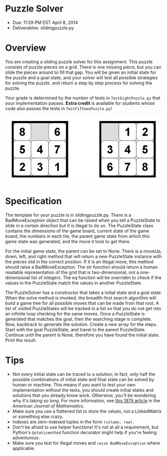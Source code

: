 # Puzzle Solver

* Due: 11:59 PM EST April 8, 2014
* Deliverables: slidingpuzzle.py

# Overview

You are creating a sliding puzzle solver for this assignment. This puzzle
consists of puzzle pieces on a grid. There is one missing piece, but you can
slide the pieces around to fill that gap. You will be given an initial state
for the puzzle and a goal state, and your solver will test all possible
strategies for solving the puzzle, and return a step by step process for
solving the puzzle.

Your grade is determined by the number of tests in `TestEightPuzzle.py` that
your implementation passes. **Extra credit** is available for students whose
code also passes the tests in `TestFifteenPuzzle.py`!

![_(above)_ A sliding puzzle of dimensions (3, 3)](8-puzzle-states.png)

# Specification

The template for your puzzle is in slidingpuzzle.py. There is a
BadMoveException object that can be raised when you tell a PuzzleState to slide
in a certain direction but it is illegal to do so. The PuzzleState class
contains the dimensions of the game board, current state of the game board, the
numbers in each tile, the parent game state from which this game state was
generated, and the move it took to get there.

For the initial game state, the parent can be set to None. There is a moveUp,
down, left, and right method that will return a new PuzzleState instance with
the pieces slid in the correct position. If it is an illegal move, this method
should raise a BadMoveException. The str function should return a human
readable representation of the grid that is two-dimensional, not a
one-dimensional list of integers. The eq function will be overriden to check if
the values in the PuzzleState match the values in another PuzzleState.

The PuzzleSolver has a constructor that takes a initial state and a goal state.
When the solve method is invoked, the breadth-first search algorithm will build
a game tree for all possible moves that can be made from that root.  A list of
visited PuzzleStates will be tracked in a list so that you do not get into an
infinite loop checking for the same moves. Once a PuzzleState is generated that
matches the goal, then the searching stage is complete. Now, backtrack to
generate the solution. Create a new array for the steps. Start with the goal
PuzzleState, and travel to the parent PuzzleState. Continue until the parent is
None, therefore you have found the initial state. Print the result.

# Tips

- Not every initial state can be traced to a solution; in fact, only half the possible combinations of initial state and final state can be solved by human or machine. This means if you want to test your own implementation without the tests, you should create initial states and solutions that you already know work. Otherwise, you'll be wondering why it's taking so long. For more information, see [this 1879 article][AJM] in the _American Journal of Mathematics._
- Make sure you use a flattened list to store the values, not a LinkedMatrix or something else crazy.
- Indexes are zero-indexed tuples in the form `(column, row)`.
- Don't be afraid to use helper functions! It's not at all a requirement, but Python's `@staticmethod` function decorator might help if you're feeling adventurous.
- Make sure you test for illegal moves and `raise BadMoveException` where applicable.

[AJM]: http://www.jstor.org/stable/2369492?origin=crossref
